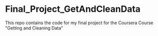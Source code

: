 # Final_Project_GetAndCleanData
This repo contains the code for my final project for the Coursera Course "Getting and Cleaning Data"
